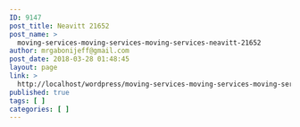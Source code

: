 ```yaml
---
ID: 9147
post_title: Neavitt 21652
post_name: >
  moving-services-moving-services-moving-services-neavitt-21652
author: mrgabonijeff@gmail.com
post_date: 2018-03-28 01:48:45
layout: page
link: >
  http://localhost/wordpress/moving-services-moving-services-moving-services-neavitt-21652/
published: true
tags: [ ]
categories: [ ]
---
```

